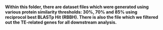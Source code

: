 #### Within this folder, there are dataset files which were generated using various protein similarity thresholds: 30%, 70% and 85% using reciprocol best BLASTp Hit (RBBH). There is also the file which we filtered out the TE-related genes for all downstream analysis.
